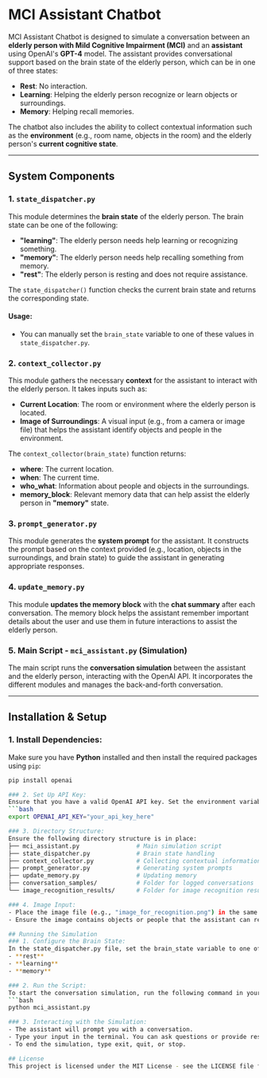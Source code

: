 # MCI Assistant Chatbot

MCI Assistant Chatbot is designed to simulate a conversation between an **elderly person with Mild Cognitive Impairment (MCI)** and an **assistant** using OpenAI's **GPT-4** model. The assistant provides conversational support based on the brain state of the elderly person, which can be in one of three states:

- **Rest**: No interaction.
- **Learning**: Helping the elderly person recognize or learn objects or surroundings.
- **Memory**: Helping recall memories.

The chatbot also includes the ability to collect contextual information such as the **environment** (e.g., room name, objects in the room) and the elderly person's **current cognitive state**.

---

## System Components

### 1. `state_dispatcher.py`

This module determines the **brain state** of the elderly person. The brain state can be one of the following:

- **"learning"**: The elderly person needs help learning or recognizing something.
- **"memory"**: The elderly person needs help recalling something from memory.
- **"rest"**: The elderly person is resting and does not require assistance.

The `state_dispatcher()` function checks the current brain state and returns the corresponding state.

#### Usage:
- You can manually set the `brain_state` variable to one of these values in `state_dispatcher.py`.

### 2. `context_collector.py`

This module gathers the necessary **context** for the assistant to interact with the elderly person. It takes inputs such as:

- **Current Location**: The room or environment where the elderly person is located.
- **Image of Surroundings**: A visual input (e.g., from a camera or image file) that helps the assistant identify objects and people in the environment.

The `context_collector(brain_state)` function returns:

- **where**: The current location.
- **when**: The current time.
- **who_what**: Information about people and objects in the surroundings.
- **memory_block**: Relevant memory data that can help assist the elderly person in **"memory"** state.

### 3. `prompt_generator.py`

This module generates the **system prompt** for the assistant. It constructs the prompt based on the context provided (e.g., location, objects in the surroundings, and brain state) to guide the assistant in generating appropriate responses.

### 4. `update_memory.py`

This module **updates the memory block** with the **chat summary** after each conversation. The memory block helps the assistant remember important details about the user and use them in future interactions to assist the elderly person.

### 5. **Main Script - `mci_assistant.py`** (Simulation)

The main script runs the **conversation simulation** between the assistant and the elderly person, interacting with the OpenAI API. It incorporates the different modules and manages the back-and-forth conversation.

---

## Installation & Setup

### 1. Install Dependencies:

Make sure you have **Python** installed and then install the required packages using `pip`:

```bash
pip install openai

### 2. Set Up API Key:
Ensure that you have a valid OpenAI API key. Set the environment variable OPENAI_API_KEY to your API key or add it directly in the code.
```bash
export OPENAI_API_KEY="your_api_key_here"

### 3. Directory Structure:
Ensure the following directory structure is in place:
├── mci_assistant.py                # Main simulation script
├── state_dispatcher.py             # Brain state handling
├── context_collector.py            # Collecting contextual information
├── prompt_generator.py             # Generating system prompts
├── update_memory.py                # Updating memory
├── conversation_samples/           # Folder for logged conversations
└── image_recognition_results/      # Folder for image recognition results

### 4. Image Input:
- Place the image file (e.g., "image_for_recognition.png") in the same directory or specify the correct path in context_collector.py.
- Ensure the image contains objects or people that the assistant can recognize.

## Running the Simulation
### 1. Configure the Brain State:
In the state_dispatcher.py file, set the brain_state variable to one of the following:
- **rest**
- **learning**
- **memory**

### 2. Run the Script:
To start the conversation simulation, run the following command in your terminal:
```bash
python mci_assistant.py

### 3. Interacting with the Simulation:
- The assistant will prompt you with a conversation.
- Type your input in the terminal. You can ask questions or provide responses, and the assistant will reply based on the context.
- To end the simulation, type exit, quit, or stop.

## License
This project is licensed under the MIT License - see the LICENSE file for details.




